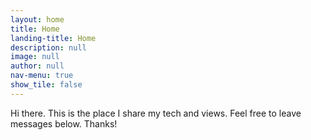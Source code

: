 ```yaml
---
layout: home
title: Home
landing-title: Home
description: null
image: null
author: null
nav-menu: true
show_tile: false
---
```


Hi there. This is the place I share my tech and views. Feel free to leave messages below. Thanks!
